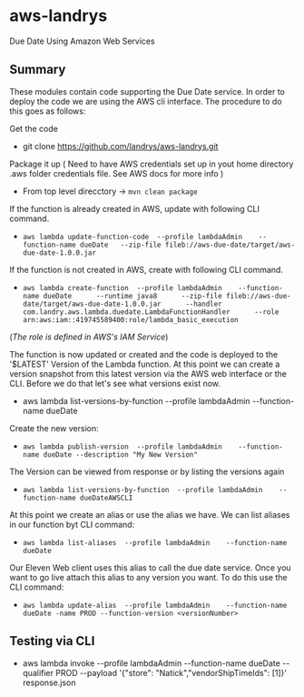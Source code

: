 # aws-landrys
Due Date Using Amazon Web Services

## Summary
These modules contain code supporting the Due Date service. In order to deploy the code we are using the AWS cli interface. 
The procedure to do this goes as follows:

Get the code
  * git clone https://github.com/landrys/aws-landrys.git

Package it up ( Need to have AWS credentials set up in yout home directory .aws folder credentials file. See AWS docs for more info )
  * From top level direcctory -> `mvn clean package`

If the function is already created in AWS, update with following CLI command.
  * `aws lambda update-function-code  --profile lambdaAdmin    --function-name dueDate   --zip-file fileb://aws-due-date/target/aws-due-date-1.0.0.jar`

If the function is not created in AWS, create with following CLI command.
  * `aws lambda create-function  --profile lambdaAdmin    --function-name dueDate      --runtime java8      --zip-file fileb://aws-due-date/target/aws-due-date-1.0.0.jar      --handler com.landry.aws.lambda.duedate.LambdaFunctionHandler      --role arn:aws:iam::419745589400:role/lambda_basic_execution`

(*The role is defined in AWS's IAM Service*)

The function is now updated or created and the code is deployed to the '$LATEST' Version of the Lambda function. At this point we can create a version snapshot from this latest version via the AWS web interface or the CLI. Before we do that let's see what versions exist now.

* aws lambda list-versions-by-function  --profile lambdaAdmin    --function-name dueDate

Create the new version:
* `aws lambda publish-version  --profile lambdaAdmin    --function-name dueDate --description "My New Version"`

The Version can be viewed from response or by  listing the versions again
* `aws lambda list-versions-by-function  --profile lambdaAdmin    --function-name dueDateAWSCLI`

At this point we create an alias or use the alias we have. We can list aliases in our function byt CLI command:
* `aws lambda list-aliases  --profile lambdaAdmin    --function-name dueDate`

Our Eleven Web client uses this alias to call the due date service. Once you want to go live attach this alias to any version you want. To do this use the CLI command:
* `aws lambda update-alias  --profile lambdaAdmin    --function-name dueDate -name PROD --function-version <versionNumber>`

## Testing via CLI

* aws lambda invoke --profile lambdaAdmin --function-name dueDate --qualifier PROD --payload '{"store": "Natick","vendorShipTimeIds": [1]}' response.json
